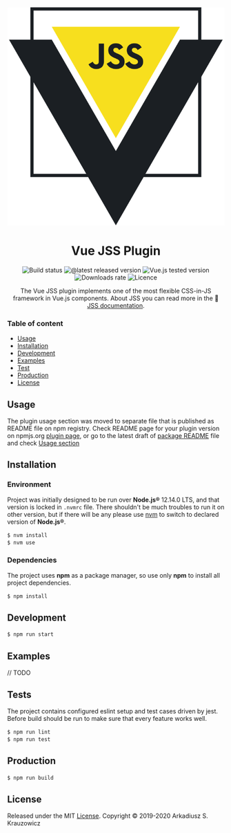 <br/>
<p align="center">
  <img src="./logo.svg">
</p>
<h1 align="center">Vue JSS Plugin</h1>
<p align="center">
  <span><img src="https://github.com/arktosk/vue-jss-project/workflows/Verify%20build/badge.svg?branch=master" alt="Build status"/></span>
  <span><img src="https://img.shields.io/npm/v/vue-jss-plugin" alt="@latest released version"/></span>
  <span><img src="https://img.shields.io/badge/vue.js-2.6.x-brightgreen" alt="Vue.js tested version"/></span>
  <span><img src="https://img.shields.io/npm/dm/vue-jss-plugin" alt="Downloads rate"/></span>
  <span><img src="https://img.shields.io/github/license/arktosk/vue-jss-project?color=blue" alt="Licence"/></span>
</p>
<p align="center">
  The Vue JSS plugin implements one of the most flexible CSS-in-JS framework in Vue.js components. About JSS you can read more in the 📖 <a href="https://cssinjs.org">JSS documentation</a>.
</p>

### Table of content

- [Usage](#usage)
- [Installation](#installation)
- [Development](#development)
- [Examples](#examples)
- [Test](#test)
- [Production](#production)
- [License](#license)

## Usage

The plugin usage section was moved to separate file that is published as README file on npm registry. Check README page for your plugin version on npmjs.org [plugin page](https://www.npmjs.com/package/vue-jss-plugin), or go to the latest draft of [package README](./package.md) file and check [Usage section](./package.md#usage)

## Installation

### Environment

Project was initially designed to be run over **Node.js®** 12.14.0 LTS, and that version is locked in `.nvmrc` file. There shouldn't be much troubles to run it on other version, but if there will be any please use [nvm](https://github.com/nvm-sh/nvm) to switch to declared version of **Node.js®**.

```sh
$ nvm install
$ nvm use
```

### Dependencies

The project uses **npm** as a package manager, so use only **npm** to install all project dependencies.

```sh
$ npm install
```

## Development

```sh
$ npm run start
```

## Examples

// TODO

## Tests

The project contains configured eslint setup and test cases driven by jest. Before build should be run to make sure that every feature works well.

```sh
$ npm run lint
$ npm run test
```

## Production

```sh
$ npm run build
```

## License

Released under the MIT [License](./LICENSE). Copyright © 2019-2020 Arkadiusz S. Krauzowicz
